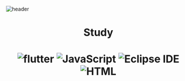 ![header](https://capsule-render.vercel.app/api?type=waving&color=blue&height=300&section=header&text=junyoung&fontSize=70)
<div align=center><h1>Study<h1> <div>
<div align=center>
<img alt="flutter" src
="https://img.shields.io/badge/flutter-02569B.svg?&style=for-the-badge&logo=flutter&logoColor=white"/>  <img alt="JavaScript" src ="https://img.shields.io/badge/JavaScript-F7DF1E.svg?&style=for-the-badge&logo=JavaScript&logoColor=white"/>  <img alt="Eclipse IDE" src ="https://img.shields.io/badge/Eclipse IDE-2C2255.svg?&style=for-the-badge&logo=Eclipse IDE&logoColor=white"/>  <img alt="HTML" src ="https://img.shields.io/badge/HTMl-E34F26.svg?&style=for-the-badge&logo=HTMl&logoColor=white"/> </div>

##

